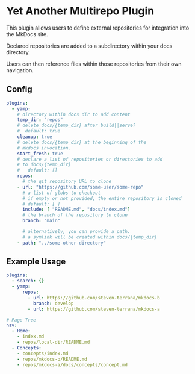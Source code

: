 # Yet Another Multirepo Plugin

This plugin allows users to define external repositories for integration into the MkDocs site.

Declared repositories are added to a subdirectory within your docs directory.

Users can then reference files within those repositories from their own navigation.

## Config

```yaml
plugins:
  - yamp:
    # directory within docs dir to add content
    temp_dir: "repos"
    # delete docs/{temp_dir} after build||serve?
    #  default: true
    cleanup: true
    # delete docs/{temp_dir} at the beginning of the
    # mkdocs invocation.
    start_fresh: true
    # declare a list of repositories or directories to add
    # to docs/{temp_dir}
    #   default: []
    repos:
      # the git repository URL to clone
    - url: "https://github.com/some-user/some-repo"
      # a list of globs to checkout
      # if empty or not provided, the entire repository is cloned
      # default: [ ]
      include: [ "README.md", "docs/index.md"]
      # the branch of the repository to clone
      branch: "main"

      # alternatively, you can provide a path.
      # a symlink will be created within docs/{temp_dir}
    - path: "../some-other-directory"
```

## Example Usage

```yaml
plugins:
  - search: {}
  - yamp:
      repos:
        - url: https://github.com/steven-terrana/mkdocs-b
          branch: develop
        - url: https://github.com/steven-terrana/mkdocs-a

# Page Tree
nav:
  - Home: 
    - index.md
    - repos/local-dir/README.md
  - Concepts:
    - concepts/index.md
    - repos/mkdocs-b/README.md
    - repos/mkdocs-a/docs/concepts/concept.md
```
